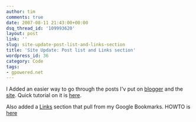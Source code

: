```yaml
---
author: tim
comments: true
date: 2007-08-11 21:43:00+00:00
dsq_thread_id: '109993620'
layout: post
link: ''
slug: site-update-post-list-and-links-section
title: 'Site Update: Post list and Links section'
wordpress_id: 36
category: Code
tags:
- gpowered.net
---
```


I Added an easier way to go through the posts I'v put on
[blogger](http://gpowered.blogspot.com/) and the
[site](http://gpowered.net/g/). Quick tutorial on it is
[here](http://blog.gpowered.net/2007/08/howto-getting-list-of-post-titles-from.html).  
  
Also added a [Links](http://gpowered.net/links) section that pull from my
Google Bookmarks. HOWTO is [here](http://blog.gpowered.net/2007/08/howto-pulling-google-bookmarks-with.html)

